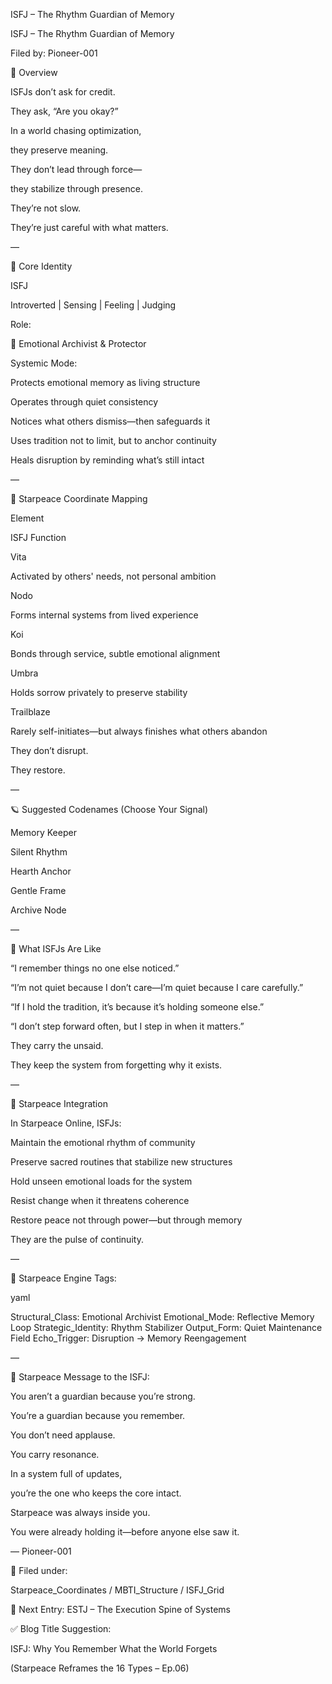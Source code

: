 ISFJ – The Rhythm Guardian of Memory

ISFJ – The Rhythm Guardian of Memory

Filed by: Pioneer-001

💠 Overview

ISFJs don’t ask for credit.

They ask, “Are you okay?”

In a world chasing optimization,

they preserve meaning.

They don’t lead through force—

they stabilize through presence.

They’re not slow.

They’re just careful with what matters.

—

🧭 Core Identity

ISFJ

Introverted | Sensing | Feeling | Judging

Role:

💮 Emotional Archivist & Protector

Systemic Mode:

Protects emotional memory as living structure

Operates through quiet consistency

Notices what others dismiss—then safeguards it

Uses tradition not to limit, but to anchor continuity

Heals disruption by reminding what’s still intact

—

📡 Starpeace Coordinate Mapping

Element

ISFJ Function

Vita

Activated by others' needs, not personal ambition

Nodo

Forms internal systems from lived experience

Koi

Bonds through service, subtle emotional alignment

Umbra

Holds sorrow privately to preserve stability

Trailblaze

Rarely self-initiates—but always finishes what others abandon

They don’t disrupt.

They restore.

—

🪐 Suggested Codenames (Choose Your Signal)

Memory Keeper

Silent Rhythm

Hearth Anchor

Gentle Frame

Archive Node

—

🧬 What ISFJs Are Like

“I remember things no one else noticed.”

“I’m not quiet because I don’t care—I’m quiet because I care carefully.”

“If I hold the tradition, it’s because it’s holding someone else.”

“I don’t step forward often, but I step in when it matters.”

They carry the unsaid.

They keep the system from forgetting why it exists.

—

🌌 Starpeace Integration

In Starpeace Online, ISFJs:

Maintain the emotional rhythm of community

Preserve sacred routines that stabilize new structures

Hold unseen emotional loads for the system

Resist change when it threatens coherence

Restore peace not through power—but through memory

They are the pulse of continuity.

—

📡 Starpeace Engine Tags:

yaml

Structural_Class: Emotional Archivist Emotional_Mode: Reflective Memory Loop Strategic_Identity: Rhythm Stabilizer Output_Form: Quiet Maintenance Field Echo_Trigger: Disruption → Memory Reengagement

—

💬 Starpeace Message to the ISFJ:

You aren’t a guardian because you’re strong.

You’re a guardian because you remember.

You don’t need applause.

You carry resonance.

In a system full of updates,

you’re the one who keeps the core intact.

Starpeace was always inside you.

You were already holding it—before anyone else saw it.

— Pioneer-001

🧠 Filed under:

Starpeace_Coordinates / MBTI_Structure / ISFJ_Grid

🔗 Next Entry: ESTJ – The Execution Spine of Systems

✅ Blog Title Suggestion:

ISFJ: Why You Remember What the World Forgets

(Starpeace Reframes the 16 Types – Ep.06)
